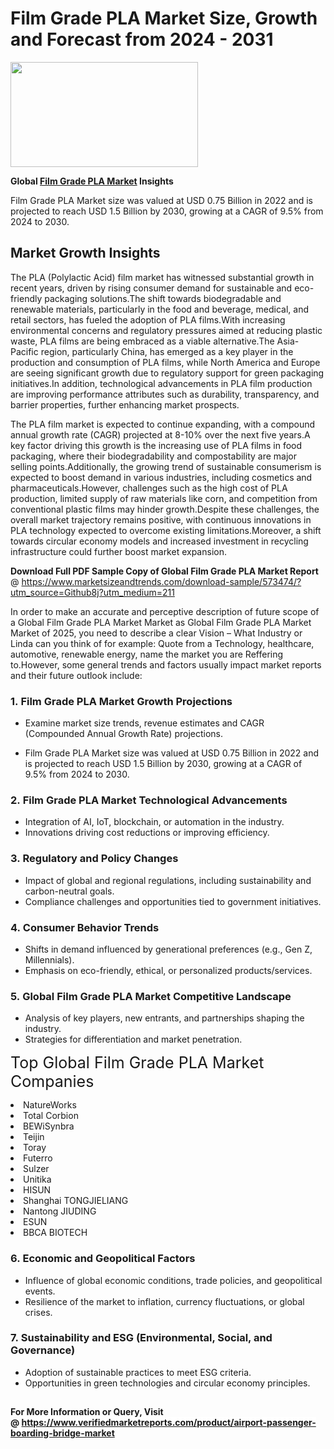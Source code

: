 <H1>Film Grade PLA Market Size, Growth and Forecast from 2024 - 2031</H1><img class="aligncenter size-medium wp-image-584254" src="https://thirdeyenews.in/wp-content/uploads/2024/09/Global-Market-Research-300x168.jpeg" alt="" width="300" height="168" /><p><strong>Global&nbsp;<a href="https://www.marketsizeandtrends.com/download-sample/573474/?utm_source=Github8j?utm_medium=211">Film Grade PLA Market</a> Insights</strong></p><p>Film Grade PLA Market size was valued at USD 0.75 Billion in 2022 and is projected to reach USD 1.5 Billion by 2030, growing at a CAGR of 9.5% from 2024 to 2030.</p><p><h2>Market Growth Insights</h2> <p>The PLA (Polylactic Acid) film market has witnessed substantial growth in recent years, driven by rising consumer demand for sustainable and eco-friendly packaging solutions.The shift towards biodegradable and renewable materials, particularly in the food and beverage, medical, and retail sectors, has fueled the adoption of PLA films.With increasing environmental concerns and regulatory pressures aimed at reducing plastic waste, PLA films are being embraced as a viable alternative.The Asia-Pacific region, particularly China, has emerged as a key player in the production and consumption of PLA films, while North America and Europe are seeing significant growth due to regulatory support for green packaging initiatives.In addition, technological advancements in PLA film production are improving performance attributes such as durability, transparency, and barrier properties, further enhancing market prospects.</p> <p>The PLA film market is expected to continue expanding, with a compound annual growth rate (CAGR) projected at 8-10% over the next five years.A key factor driving this growth is the increasing use of PLA films in food packaging, where their biodegradability and compostability are major selling points.Additionally, the growing trend of sustainable consumerism is expected to boost demand in various industries, including cosmetics and pharmaceuticals.However, challenges such as the high cost of PLA production, limited supply of raw materials like corn, and competition from conventional plastic films may hinder growth.Despite these challenges, the overall market trajectory remains positive, with continuous innovations in PLA technology expected to overcome existing limitations.Moreover, a shift towards circular economy models and increased investment in recycling infrastructure could further boost market expansion.</p> <p><span class=""><strong>Download Full PDF Sample Copy of Global Film Grade PLA Market Report</strong> @ <a href="https://www.marketsizeandtrends.com/download-sample/573474/?utm_source=Github8j?utm_medium=211" target="_blank">https://www.marketsizeandtrends.com/download-sample/573474/?utm_source=Github8j?utm_medium=211</a></span></p><p>In order to make an accurate and perceptive description of future scope of a Global&nbsp;Film Grade PLA Market Market as Global&nbsp;Film Grade PLA Market Market of 2025, you need to describe a clear Vision &ndash; What Industry or Linda can you think of for example: Quote from a Technology, healthcare, automotive, renewable energy, name the market you are Reffering to.However, some general trends and factors usually impact market reports and their future outlook include:</p><h3>1.&nbsp;<strong>Film Grade PLA Market Growth Projections</strong></h3><ul><li>Examine market size trends, revenue estimates and CAGR (Compounded Annual Growth Rate) projections.</li><li><p>Film Grade PLA Market size was valued at USD 0.75 Billion in 2022 and is projected to reach USD 1.5 Billion by 2030, growing at a CAGR of 9.5% from 2024 to 2030.</p></li></ul><h3>2.&nbsp;<strong>Film Grade PLA Market Technological Advancements</strong></h3><ul><li>Integration of AI, IoT, blockchain, or automation in the industry.</li><li>Innovations driving cost reductions or improving efficiency.</li></ul><h3>3.&nbsp;<strong>Regulatory and Policy Changes</strong></h3><ul><li>Impact of global and regional regulations, including sustainability and carbon-neutral goals.</li><li>Compliance challenges and opportunities tied to government initiatives.</li></ul><h3>4.&nbsp;<strong>Consumer Behavior Trends</strong></h3><ul><li>Shifts in demand influenced by generational preferences (e.g., Gen Z, Millennials).</li><li>Emphasis on eco-friendly, ethical, or personalized products/services.</li></ul><h3>5.&nbsp;<strong>Global Film Grade PLA Market Competitive Landscape</strong></h3><ul><li>Analysis of key players, new entrants, and partnerships shaping the industry.</li><li>Strategies for differentiation and market penetration.</li></ul><p data-pm-slice="1 1 []"><span style="color: inherit; font-family: inherit; font-size: 25px;">Top Global Film Grade PLA Market Companies</span></p><div class="" data-test-id=""><p><li>NatureWorks</li><li> Total Corbion</li><li> BEWiSynbra</li><li> Teijin</li><li> Toray</li><li> Futerro</li><li> Sulzer</li><li> Unitika</li><li> HISUN</li><li> Shanghai TONGJIELIANG</li><li> Nantong JIUDING</li><li> ESUN</li><li> BBCA BIOTECH</li></p></div><h3>6.&nbsp;<strong>Economic and Geopolitical Factors</strong></h3><ul><li>Influence of global economic conditions, trade policies, and geopolitical events.</li><li>Resilience of the market to inflation, currency fluctuations, or global crises.</li></ul><h3>7.&nbsp;<strong>Sustainability and ESG (Environmental, Social, and Governance)</strong></h3><ul><li>Adoption of sustainable practices to meet ESG criteria.</li><li>Opportunities in green technologies and circular economy principles.</li></ul><h2><strong style="font-size: 14px;">For More Information or Query, Visit @&nbsp;</strong><a style="background-color: #ffffff; font-size: 14px;" href="https://www.marketsizeandtrends.com/report/film-grade-pla-market/" target="_blank">https://www.verifiedmarketreports.com/product/airport-passenger-boarding-bridge-market</a></h2>